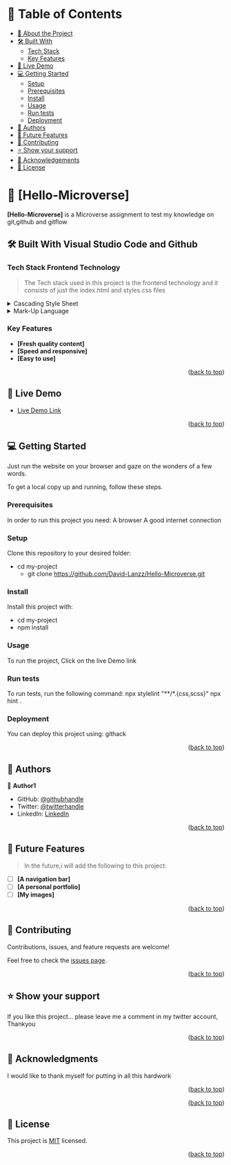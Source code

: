 <a name="readme-top"></a>
# 📗 Table of Contents

- [📖 About the Project](#about-project)
 - [🛠 Built With](#built-with)
    - [Tech Stack](#tech-stack)
    - [Key Features](#key-features)
  - [🚀 Live Demo](#live-demo)
- [💻 Getting Started](#getting-started)
  - [Setup](#setup)
  - [Prerequisites](#prerequisites)
  - [Install](#install)
  - [Usage](#usage)
  - [Run tests](#run-tests)
  - [Deployment](#triangular_flag_on_post-deployment)
- [👥 Authors](#authors)
- [🔭 Future Features](#future-features)
- [🤝 Contributing](#contributing)
- [⭐️ Show your support](#support)
- [🙏 Acknowledgements](#acknowledgements)
- [📝 License](#license)


# 📖 [Hello-Microverse] <a name="about-project"></a>

> 
**[Hello-Microverse]** is a Microverse assignment to test my knowledge on git,github and gitflow

## 🛠 Built With <a name="built-with">Visual Studio Code and Github</a>

### Tech Stack <a name="tech-stack">Frontend Technology</a>

> The Tech stack used in this project is the frontend technology and it consists of just the index.html and styles.css files
<details>
  <summary>Cascading Style Sheet</summary>
  <ul>
    <li><a href="https://developer.mozilla.org/en-US/docs/Web/CSS">CSS</a></li>
  </ul>
</details>

<details>
  <summary>Mark-Up Language</summary>
  <ul>
    <li><a href="https://developer.mozilla.org/en-US/docs/Web/HTML">HTML</a></li>
  </ul>
</details>

### Key Features <a name="key-features"></a>

> 
- **[Fresh quality content]**
- **[Speed and responsive]**
- **[Easy to use]**

<p align="right">(<a href="#readme-top">back to top</a>)</p>


## 🚀 Live Demo 

>

- [Live Demo Link](https://david-lanzz.github.io/Hello-Microverse/)

<p align="right">(<a href="#readme-top">back to top</a>)</p>

## 💻 Getting Started <a name="getting-started"></a>

> 
Just run the website on your browser and gaze on the wonders of a few words.

To get a local copy up and running, follow these steps.

### Prerequisites

In order to run this project you need:
A browser
A good internet connection

### Setup

Clone this repository to your desired folder:
- cd my-project
  - git clone https://github.com/David-Lanzz/Hello-Microverse.git

### Install

Install this project with:

- cd my-project
- npm install


### Usage

To run the project, Click on the live Demo link

### Run tests

To run tests, run the following command:
npx stylelint "**/*.{css,scss}"
npx hint .

### Deployment

You can deploy this project using:
githack

<p align="right">(<a href="#readme-top">back to top</a>)</p>

<!-- AUTHORS -->

## 👥 Authors <a name="authors"></a>

> 
👤 **Author1**

- GitHub: [@githubhandle](https://github.com/David-Lanzz)
- Twitter: [@twitterhandle](@LanzzDavid)
- LinkedIn: [LinkedIn](https://linkedin.com/in/lanzz-david-378b9a250)


<p align="right">(<a href="#readme-top">back to top</a>)</p>


## 🔭 Future Features <a name="future-features"></a>

> In the future,i will add the following to this project:

- [ ] **[A navigation bar]**
- [ ] **[A personal portfolio]**
- [ ] **[My images]**

<p align="right">(<a href="#readme-top">back to top</a>)</p>

## 🤝 Contributing <a name="contributing"></a>

Contributions, issues, and feature requests are welcome!

Feel free to check the [issues page](../../issues/).

<p align="right">(<a href="#readme-top">back to top</a>)</p>

## ⭐️ Show your support <a name="support"></a>

>
If you like this project... please leave me a comment in my twitter account, Thankyou

<p align="right">(<a href="#readme-top">back to top</a>)</p>

## 🙏 Acknowledgments <a name="acknowledgements"></a>

> 
I would like to thank myself for putting in all this hardwork

<p align="right">(<a href="#readme-top">back to top</a>)</p>

<p align="right">(<a href="#readme-top">back to top</a>)</p>

## 📝 License <a name="license"></a>

This project is [MIT](./LICENSE) licensed.

<p align="right">(<a href="#readme-top">back to top</a>)</p>

